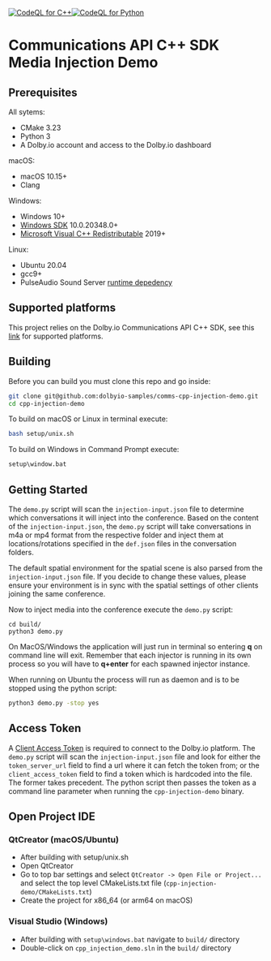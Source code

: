 [![CodeQL for C++](https://github.com/dolbyio-samples/comms-cpp-injection-demo/actions/workflows/codeql-analysis-cpp.yml/badge.svg)](https://github.com/dolbyio-samples/comms-cpp-injection-demo/actions/workflows/codeql-analysis-cpp.yml)[![CodeQL for Python](https://github.com/dolbyio-samples/comms-cpp-injection-demo/actions/workflows/codeql-analysis-python.yml/badge.svg)](https://github.com/dolbyio-samples/comms-cpp-injection-demo/actions/workflows/codeql-analysis-python.yml)

# Communications API C++ SDK Media Injection Demo

## Prerequisites
All sytems:
- CMake 3.23
- Python 3
- A Dolby.io account and access to the Dolby.io dashboard

macOS:
- macOS 10.15+
- Clang

Windows:
- Windows 10+
- [Windows SDK](https://developer.microsoft.com/en-us/windows/downloads/windows-sdk/) 10.0.20348.0+
- [Microsoft Visual C++ Redistributable](https://learn.microsoft.com/en-us/cpp/windows/latest-supported-vc-redist) 2019+

Linux:
- Ubuntu 20.04
- gcc9+
- PulseAudio Sound Server [runtime depedency](https://api-references.dolby.io/comms-sdk-cpp/other/run_time_deps.html#linux-systems)

## Supported platforms
This project relies on the Dolby.io Communications API C++ SDK, see this [link](https://api-references.dolby.io/comms-sdk-cpp/other/supported_platforms.html) for supported platforms.

## Building
Before you can build you must clone this repo and go inside:
```bash
git clone git@github.com:dolbyio-samples/comms-cpp-injection-demo.git 
cd cpp-injection-demo
```
To build on macOS or Linux in terminal execute:
```bash
bash setup/unix.sh
```
To build on Windows in Command Prompt execute:
```bash
setup\window.bat
```

## Getting Started
The `demo.py` script will scan the `injection-input.json` file to determine which conversations it will inject into the conference. Based on the content of the `injection-input.json`, the `demo.py` script will take conversations in m4a or mp4 format from the respective folder and inject them at locations/rotations specified in the `def.json` files in the conversation folders.

The default spatial environment for the spatial scene is also parsed from the `injection-input.json` file. If you decide to change these values, please ensure your environment is in sync with the spatial settings of other clients joining the same conference. 

Now to inject media into the conference execute the `demo.py` script: 
```
cd build/
python3 demo.py 
```
On MacOS/Windows the application will just run in terminal so entering **q** on command line will exit. Remember that each injector is running in its own process so you will have to **q+enter** for each spawned injector
instance.

When running on Ubuntu the process will run as daemon and is to be stopped using the python script:
```bash
python3 demo.py -stop yes
```

## Access Token
A [Client Access Token](https://api-references.dolby.io/comms-sdk-cpp/other/getting_started.html#getting-the-access-token) is required to connect to the Dolby.io platform. The `demo.py` script will scan the `injection-input.json` file and look for either the `token_server_url` field to find a url where it can fetch the token from; or the `client_access_token` field to find a token which is hardcoded into the file. The former takes precedent. The python script then passes the token as a command line parameter when running the `cpp-injection-demo` binary.

## Open Project IDE
### QtCreator (macOS/Ubuntu)
 - After building with setup/unix.sh
 - Open QtCreator
 - Go to top bar settings and select `QtCreator -> Open File or Project...` and select the top level CMakeLists.txt file (`cpp-injection-demo/CMakeLists.txt`)
 - Create the project for x86_64 (or arm64 on macOS)

### Visual Studio (Windows)
 - After building with `setup\windows.bat` navigate to `build/` directory
 - Double-click on `cpp_injection_demo.sln` in the `build/` directory
